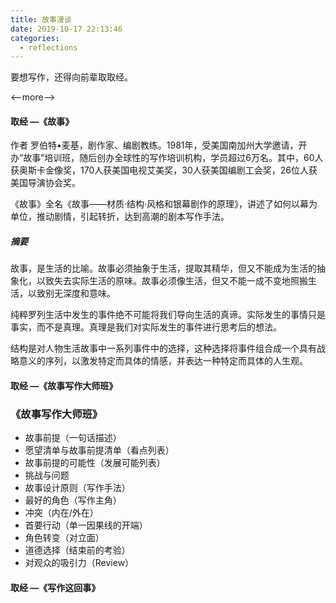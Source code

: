 ```yaml
---
title: 故事漫谈
date: 2019-10-17 22:13:46
categories:
  - reflections
---
```


要想写作，还得向前辈取取经。

<--more-->


#### 取经 —《故事》

作者 罗伯特•麦基，剧作家、编剧教练。1981年，受美国南加州大学邀请，开办“故事”培训班，随后创办全球性的写作培训机构，学员超过6万名。其中，60人获奥斯卡金像奖，170人获美国电视艾美奖，30人获美国编剧工会奖，26位人获美国导演协会奖。

《故事》全名《故事——材质·结构·风格和银幕剧作的原理》，讲述了如何以幕为单位，推动剧情，引起转折，达到高潮的剧本写作手法。

##### 摘要

故事，是生活的比喻。故事必须抽象于生活，提取其精华，但又不能成为生活的抽象化，以致失去实际生活的原味。故事必须像生活，但又不能一成不变地照搬生活，以致别无深度和意味。

纯粹罗列生活中发生的事件绝不可能将我们导向生活的真谛。实际发生的事情只是事实，而不是真理。真理是我们对实际发生的事件进行思考后的想法。

结构是对人物生活故事中一系列事件中的选择，这种选择将事件组合成一个具有战略意义的序列，以激发特定而具体的情感，并表达一种特定而具体的人生观。





#### 取经 —《故事写作大师班》

### 《故事写作大师班》

- 故事前提（一句话描述）
- 愿望清单与故事前提清单（看点列表）
- 故事前提的可能性（发展可能列表）
- 挑战与问题
- 故事设计原则（写作手法）
- 最好的角色（写作主角）
- 冲突（内在/外在）
- 首要行动（单一因果线的开端）
- 角色转变（对立面）
- 道德选择（结束前的考验）
- 对观众的吸引力（Review）



#### 取经 —《写作这回事》

